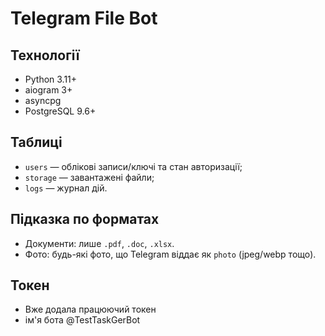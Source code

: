# Telegram File Bot 

## Технології
- Python 3.11+
- aiogram 3+
- asyncpg
- PostgreSQL 9.6+

## Таблиці
- `users` — облікові записи/ключі та стан авторизації;
- `storage` — завантажені файли;
- `logs` — журнал дій.

## Підказка по форматах
- Документи: лише `.pdf`, `.doc`, `.xlsx`.
- Фото: будь-які фото, що Telegram віддає як `photo` (jpeg/webp тощо).

## Токен
- Вже додала працюючий токен 
- ім'я бота @TestTaskGerBot

